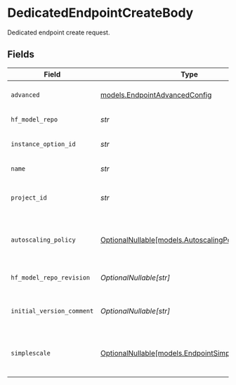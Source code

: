 # DedicatedEndpointCreateBody

Dedicated endpoint create request.


## Fields

| Field                                                                                        | Type                                                                                         | Required                                                                                     | Description                                                                                  |
| -------------------------------------------------------------------------------------------- | -------------------------------------------------------------------------------------------- | -------------------------------------------------------------------------------------------- | -------------------------------------------------------------------------------------------- |
| `advanced`                                                                                   | [models.EndpointAdvancedConfig](../models/endpointadvancedconfig.md)                         | :heavy_check_mark:                                                                           | Endpoint advanced config.                                                                    |
| `hf_model_repo`                                                                              | *str*                                                                                        | :heavy_check_mark:                                                                           | HF ID of the model.                                                                          |
| `instance_option_id`                                                                         | *str*                                                                                        | :heavy_check_mark:                                                                           | The ID of the instance option.                                                               |
| `name`                                                                                       | *str*                                                                                        | :heavy_check_mark:                                                                           | The name of the endpoint.                                                                    |
| `project_id`                                                                                 | *str*                                                                                        | :heavy_check_mark:                                                                           | The ID of the project that owns the endpoint.                                                |
| `autoscaling_policy`                                                                         | [OptionalNullable[models.AutoscalingPolicy]](../models/autoscalingpolicy.md)                 | :heavy_minus_sign:                                                                           | The auto scaling configuration of the endpoint.                                              |
| `hf_model_repo_revision`                                                                     | *OptionalNullable[str]*                                                                      | :heavy_minus_sign:                                                                           | HF commit hash of the model.                                                                 |
| `initial_version_comment`                                                                    | *OptionalNullable[str]*                                                                      | :heavy_minus_sign:                                                                           | The comment for the initial version.                                                         |
| `simplescale`                                                                                | [OptionalNullable[models.EndpointSimplescaleConfig]](../models/endpointsimplescaleconfig.md) | :heavy_minus_sign:                                                                           | The simple scaling configuration of the endpoint.                                            |